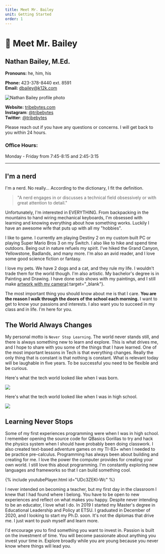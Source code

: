 ```yaml
---
title: Meet Mr. Bailey
unit: Getting Started
order: 1
---
```


# 👋 Meet Mr. Bailey

## Nathan Bailey, M.Ed.

**Pronouns:** he, him, his

**Phone:** 423-378-8440 ext. 8591\
**Email:** [dbailey@k12k.com](mailto:dbailey@k12k.com)

![Nathan Bailey profile photo](profilepic.jpeg)

**Website:** [tribebytes.com](https://tribebytes.com)\
**Instagram**: [@tribebytes](https://www.instagram.com/tribebytes)\
**Twitter**: [@tribebytes](https://twitter.com/tribebytes)

Please reach out if you have any questions or concerns. I will get back to you within 24 hours.

### Office Hours:

Monday - Friday from 7:45-8:15 and 2:45-3:15

<hr />

## I'm a nerd

I'm a nerd. No really... According to the dictionary, I fit the definition.

> "A nerd engages in or discusses a technical field obsessively or with great attention to detail."

Unfortunately, I'm interested in EVERYTHING. From backpacking in the mountains to hand wiring mechanical keyboards, I'm obsessed with learning and knowing everything about how something works. Luckily I have an awesome wife that puts up with all my "hobbies".

I like to game. I currently am playing Destiny 2 on my custom built PC or playing Super Mario Bros 3 on my Switch. I also like to hike and spend time outdoors. Being out in nature refuels my spirit. I've hiked the Grand Canyon, Yellowstone, Badlands, and many more. I'm also an avid reader, and I love some good science fiction or fantasy.

I love my pets. We have 2 dogs and a cat, and they rule my life. I wouldn't trade them for the world though. I'm also artistic. My bachelor's degree is in Painting and Drawing. I have done solo shows with my paintings, and I still make [artwork with my camera](https://dnbailey.org){:target="\_blank"}.

The most important thing you should know about me is that I care. **You are the reason I walk through the doors of the school each morning.** I want to get to know your passions and interests. I also want you to succeed in my class and in life. I'm here for you.

## The World Always Changes

My personal motto is `Never Stop Learning`. The world never stands still, and there is always something new to learn and explore. This is what drives me, and I hope to share with you some of the things that I have learned. One of the most important lessons in Tech is that everything changes. Really the only thing that is constant is that nothing is constant. What is relevant today will be laughable in five years. To be successful you need to be flexible and be curious.

Here's what the tech world looked like when I was born.

![](techin84.jpg)

Here's what the tech world looked like when I was in high school.

![](techin03.jpg)

## Learning Never Stops

Some of my first experiences programming were when I was in high school. I remember opening the source code for QBasics Gorillas to try and hack the physics system when I should have probably been doing classwork. I also created text-based adventure games on my TI-83+ when I needed to be practice pre-calculus. Programming has always been about building and creating for me. I love the power the computer provides for creating your own world. I still love this about programming. I'm constantly exploring new languages and frameworks so that I can build something cool.

{% include youtubePlayer.html id="UDc3ZEKl-Wc" %}

I never intended on becoming a teacher, but my first day in the classroom I knew that I had found where I belong. You have to be open to new experiences and reflect on what makes you happy. Despite never intending to be an educator, I love what I do. In 2019 I started my Master's degree in Educational Leadership and Policy at ETSU. I graduated in December of 2020, and I looking to start my Ph.D. soon. It's not the diplomas that drive me. I just want to push myself and learn more.

I'd encourage you to find something you want to invest in. Passion is built on the investment of time. You will become passionate about anything you invest your time in. Explore broadly while you are young because you never know where things will lead you.
